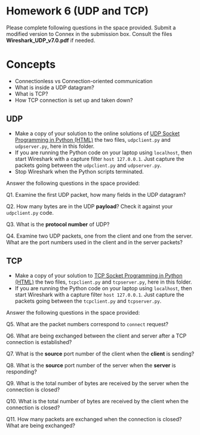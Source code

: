 # Homework 6 (UDP and TCP)

Please complete following questions in the space provided. Submit a modified version to Connex in the submission box. Consult the files **Wireshark_UDP_v7.0.pdf** if needed.

# Concepts
  - Connectionless vs Connection-oriented communication
  - What is inside a UDP datagram?
  - What is TCP?
  - How TCP connection is set up and taken down?


## UDP
- Make a copy of your solution to the online solutions of [UDP Socket Programming in Python (HTML)]( https://www.binarytides.com/programming-udp-sockets-in-python/) the two files, `udpclient.py` and `udpserver.py`, here in this folder.
- If you are running the Python code on your laptop using `localhost`, then start Wireshark with a capture filter `host 127.0.0.1`. Just capture the packets going between the `udpclient.py` and `udpserver.py`.
- Stop Wireshark when the Python scripts terminated.

Answer the following questions in the space provided:

Q1. Examine the first UDP packet, how many fields in the UDP datagram?
>
>
>

Q2. How many bytes are in the UDP **payload**? Check it against your `udpclient.py` code.
>
>
>

Q3. What is the **protocol number** of UDP?
>
>
>

Q4. Examine two UDP packets, one from the client and one from the server. What are the port numbers used in the client and in the server packets?
>
>
>

## TCP
- Make a copy of your solution to [TCP Socket Programming in Python (HTML)]( https://www.binarytides.com/python-socket-programming-tutorial/) the two files, `tcpclient.py` and `tcpserver.py`, here in this folder.
- If you are running the Python code on your laptop using `localhost`, then start Wireshark with a capture filter `host 127.0.0.1`. Just capture the packets going between the `tcpclient.py` and `tcpserver.py`.

Answer the following questions in the space provided:

Q5. What are the packet numbers correspond to `connect` request?
>
>
>

Q6. What are being exchanged between the client and server after a TCP connection is established?
>
>
>

Q7. What is the **source** port number of the client when the **client** is sending?
>
>
>

Q8. What is the **source** port number of the server when the **server** is responding?
>
>
>

Q9. What is the total number of bytes are received by the server when the connection is closed?
>
>
>

Q10. What is the total number of bytes are received by the client when the connection is closed?
>
>
>

Q11. How many packets are exchanged when the connection is closed? What are being exchanged?
>
>
>
